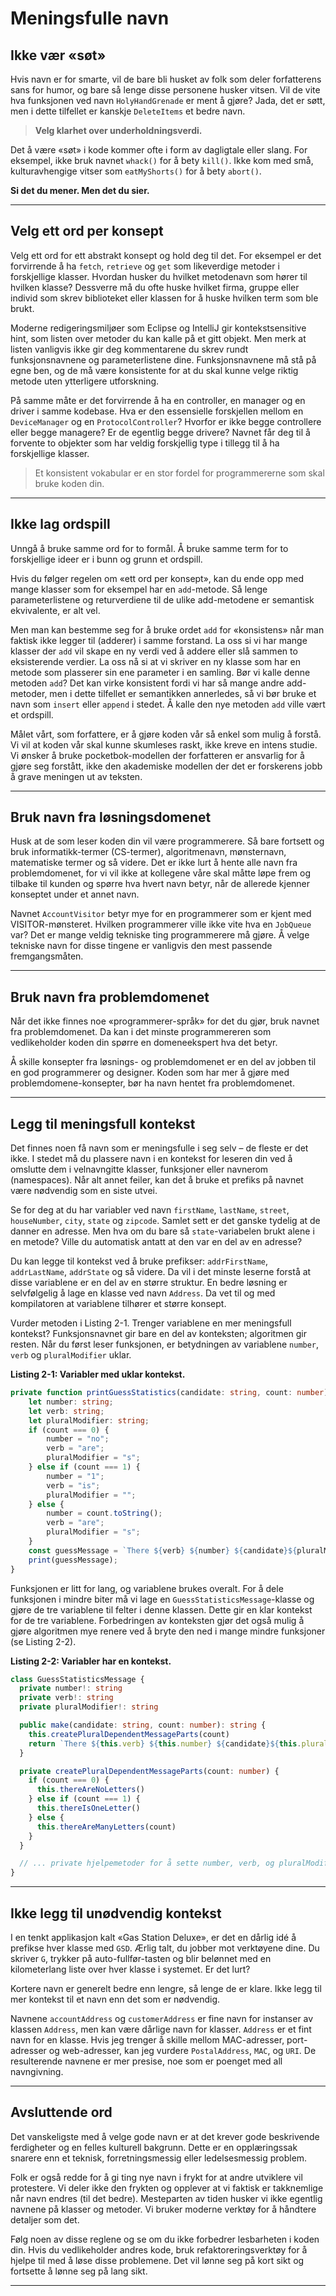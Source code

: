 # Meningsfulle navn

## Ikke vær «søt»

Hvis navn er for smarte, vil de bare bli husket av folk som deler forfatterens sans for humor, og bare så lenge disse personene husker vitsen. Vil de vite hva funksjonen ved navn `HolyHandGrenade` er ment å gjøre? Jada, det er søtt, men i dette tilfellet er kanskje `DeleteItems` et bedre navn.

> **Velg klarhet over underholdningsverdi.**

Det å være «søt» i kode kommer ofte i form av dagligtale eller slang. For eksempel, ikke bruk navnet `whack()` for å bety `kill()`. Ikke kom med små, kulturavhengige vitser som `eatMyShorts()` for å bety `abort()`.

**Si det du mener. Men det du sier.**

---

## Velg ett ord per konsept

Velg ett ord for ett abstrakt konsept og hold deg til det. For eksempel er det forvirrende å ha `fetch`, `retrieve` og `get` som likeverdige metoder i forskjellige klasser. Hvordan husker du hvilket metodenavn som hører til hvilken klasse? Dessverre må du ofte huske hvilket firma, gruppe eller individ som skrev biblioteket eller klassen for å huske hvilken term som ble brukt.

Moderne redigeringsmiljøer som Eclipse og IntelliJ gir kontekstsensitive hint, som listen over metoder du kan kalle på et gitt objekt. Men merk at listen vanligvis ikke gir deg kommentarene du skrev rundt funksjonsnavnene og parameterlistene dine. Funksjonsnavnene må stå på egne ben, og de må være konsistente for at du skal kunne velge riktig metode uten ytterligere utforskning.

På samme måte er det forvirrende å ha en controller, en manager og en driver i samme kodebase. Hva er den essensielle forskjellen mellom en `DeviceManager` og en `ProtocolController`? Hvorfor er ikke begge controllere eller begge managere? Er de egentlig begge drivere? Navnet får deg til å forvente to objekter som har veldig forskjellig type i tillegg til å ha forskjellige klasser.

> Et konsistent vokabular er en stor fordel for programmererne som skal bruke koden din.

---

## Ikke lag ordspill

Unngå å bruke samme ord for to formål. Å bruke samme term for to forskjellige ideer er i bunn og grunn et ordspill.

Hvis du følger regelen om «ett ord per konsept», kan du ende opp med mange klasser som for eksempel har en `add`-metode. Så lenge parameterlistene og returverdiene til de ulike add-metodene er semantisk ekvivalente, er alt vel.

Men man kan bestemme seg for å bruke ordet `add` for «konsistens» når man faktisk ikke legger til (adderer) i samme forstand. La oss si vi har mange klasser der `add` vil skape en ny verdi ved å addere eller slå sammen to eksisterende verdier. La oss nå si at vi skriver en ny klasse som har en metode som plasserer sin ene parameter i en samling. Bør vi kalle denne metoden `add`? Det kan virke konsistent fordi vi har så mange andre add-metoder, men i dette tilfellet er semantikken annerledes, så vi bør bruke et navn som `insert` eller `append` i stedet. Å kalle den nye metoden `add` ville vært et ordspill.

Målet vårt, som forfattere, er å gjøre koden vår så enkel som mulig å forstå. Vi vil at koden vår skal kunne skumleses raskt, ikke kreve en intens studie. Vi ønsker å bruke pocketbok-modellen der forfatteren er ansvarlig for å gjøre seg forstått, ikke den akademiske modellen der det er forskerens jobb å grave meningen ut av teksten.

---

## Bruk navn fra løsningsdomenet

Husk at de som leser koden din vil være programmerere. Så bare fortsett og bruk informatikk-termer (CS-termer), algoritmenavn, mønsternavn, matematiske termer og så videre. Det er ikke lurt å hente alle navn fra problemdomenet, for vi vil ikke at kollegene våre skal måtte løpe frem og tilbake til kunden og spørre hva hvert navn betyr, når de allerede kjenner konseptet under et annet navn.

Navnet `AccountVisitor` betyr mye for en programmerer som er kjent med VISITOR-mønsteret. Hvilken programmerer ville ikke vite hva en `JobQueue` var? Det er mange veldig tekniske ting programmerere må gjøre. Å velge tekniske navn for disse tingene er vanligvis den mest passende fremgangsmåten.

---

## Bruk navn fra problemdomenet

Når det ikke finnes noe «programmerer-språk» for det du gjør, bruk navnet fra problemdomenet. Da kan i det minste programmereren som vedlikeholder koden din spørre en domeneekspert hva det betyr.

Å skille konsepter fra løsnings- og problemdomenet er en del av jobben til en god programmerer og designer. Koden som har mer å gjøre med problemdomene-konsepter, bør ha navn hentet fra problemdomenet.

---

## Legg til meningsfull kontekst

Det finnes noen få navn som er meningsfulle i seg selv – de fleste er det ikke. I stedet må du plassere navn i en kontekst for leseren din ved å omslutte dem i velnavngitte klasser, funksjoner eller navnerom (namespaces). Når alt annet feiler, kan det å bruke et prefiks på navnet være nødvendig som en siste utvei.

Se for deg at du har variabler ved navn `firstName`, `lastName`, `street`, `houseNumber`, `city`, `state` og `zipcode`. Samlet sett er det ganske tydelig at de danner en adresse. Men hva om du bare så `state`-variabelen brukt alene i en metode? Ville du automatisk antatt at den var en del av en adresse?

Du kan legge til kontekst ved å bruke prefikser: `addrFirstName`, `addrLastName`, `addrState` og så videre. Da vil i det minste leserne forstå at disse variablene er en del av en større struktur. En bedre løsning er selvfølgelig å lage en klasse ved navn `Address`. Da vet til og med kompilatoren at variablene tilhører et større konsept.

Vurder metoden i Listing 2-1. Trenger variablene en mer meningsfull kontekst? Funksjonsnavnet gir bare en del av konteksten; algoritmen gir resten. Når du først leser funksjonen, er betydningen av variablene `number`, `verb` og `pluralModifier` uklar.

**Listing 2-1: Variabler med uklar kontekst.**

```typescript
private function printGuessStatistics(candidate: string, count: number) {
    let number: string;
    let verb: string;
    let pluralModifier: string;
    if (count === 0) {
        number = "no";
        verb = "are";
        pluralModifier = "s";
    } else if (count === 1) {
        number = "1";
        verb = "is";
        pluralModifier = "";
    } else {
        number = count.toString();
        verb = "are";
        pluralModifier = "s";
    }
    const guessMessage = `There ${verb} ${number} ${candidate}${pluralModifier}`;
    print(guessMessage);
}
```

Funksjonen er litt for lang, og variablene brukes overalt. For å dele funksjonen i mindre biter må vi lage en `GuessStatisticsMessage`-klasse og gjøre de tre variablene til felter i denne klassen. Dette gir en klar kontekst for de tre variablene. Forbedringen av konteksten gjør det også mulig å gjøre algoritmen mye renere ved å bryte den ned i mange mindre funksjoner (se Listing 2-2).

**Listing 2-2: Variabler har en kontekst.**

```typescript
class GuessStatisticsMessage {
  private number!: string
  private verb!: string
  private pluralModifier!: string

  public make(candidate: string, count: number): string {
    this.createPluralDependentMessageParts(count)
    return `There ${this.verb} ${this.number} ${candidate}${this.pluralModifier}`
  }

  private createPluralDependentMessageParts(count: number) {
    if (count === 0) {
      this.thereAreNoLetters()
    } else if (count === 1) {
      this.thereIsOneLetter()
    } else {
      this.thereAreManyLetters(count)
    }
  }

  // ... private hjelpemetoder for å sette number, verb, og pluralModifier ...
}
```

---

## Ikke legg til unødvendig kontekst

I en tenkt applikasjon kalt «Gas Station Deluxe», er det en dårlig idé å prefikse hver klasse med `GSD`. Ærlig talt, du jobber mot verktøyene dine. Du skriver `G`, trykker på auto-fullfør-tasten og blir belønnet med en kilometerlang liste over hver klasse i systemet. Er det lurt?

Kortere navn er generelt bedre enn lengre, så lenge de er klare. Ikke legg til mer kontekst til et navn enn det som er nødvendig.

Navnene `accountAddress` og `customerAddress` er fine navn for instanser av klassen `Address`, men kan være dårlige navn for klasser. `Address` er et fint navn for en klasse. Hvis jeg trenger å skille mellom MAC-adresser, port-adresser og web-adresser, kan jeg vurdere `PostalAddress`, `MAC`, og `URI`. De resulterende navnene er mer presise, noe som er poenget med all navngivning.

---

## Avsluttende ord

Det vanskeligste med å velge gode navn er at det krever gode beskrivende ferdigheter og en felles kulturell bakgrunn. Dette er en opplæringssak snarere enn et teknisk, forretningsmessig eller ledelsesmessig problem.

Folk er også redde for å gi ting nye navn i frykt for at andre utviklere vil protestere. Vi deler ikke den frykten og opplever at vi faktisk er takknemlige når navn endres (til det bedre). Mesteparten av tiden husker vi ikke egentlig navnene på klasser og metoder. Vi bruker moderne verktøy for å håndtere detaljer som det.

Følg noen av disse reglene og se om du ikke forbedrer lesbarheten i koden din. Hvis du vedlikeholder andres kode, bruk refaktoreringsverktøy for å hjelpe til med å løse disse problemene. Det vil lønne seg på kort sikt og fortsette å lønne seg på lang sikt.

---

